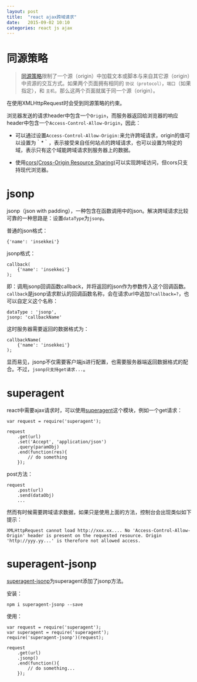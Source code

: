 ```yaml
---
layout: post
title:  "react ajax跨域请求"
date:   2015-09-02 10:10
categories: react js ajax
---
```


# 同源策略

> [同源策略](https://developer.mozilla.org/zh-CN/docs/Web/Security/Same-origin_policy)限制了一个源（origin）中加载文本或脚本与来自其它源（origin）中资源的交互方式。如果两个页面拥有相同的 `协议（protocol）`，`端口`（如果指定），和 `主机`，那么这两个页面就属于同一个源（origin）。<!--more-->

在使用XMLHttpRequest时会受到同源策略的约束。

浏览器发送的请求header中包含一个`Origin`，而服务器返回给浏览器的响应header中包含一个`Access-Control-Allow-Origin`，因此：

* 可以通过设置`Access-Control-Allow-Origin:`来允许跨域请求，origin的值可以设置为｀*｀，表示接受来自任何站点的跨域请求，也可以设置为特定的域，表示只有这个域能跨域请求到服务器上的数据。

* 使用[cors(Cross-Origin Resource Sharing)](https://developer.mozilla.org/en-US/docs/Web/HTTP/Access_control_CORS)可以实现跨域访问，但cors只支持现代浏览器。

# jsonp

jsonp（json with padding），一种包含在函数调用中的json。解决跨域请求比较可靠的一种思路是：设置`dataType`为`jsonp`。

普通的json格式：

    {'name': 'insekkei'}

jsonp格式：

    callback(
        {'name': 'insekkei'}
    );

即：调用jsonp回调函数callback，并将返回的json作为参数传入这个回调函数。`callback`是jsonp请求默认的回调函数名称，会在请求url中追加`?callback=?`，也可以自定义这个名称：

    dataType : 'jsonp',
    jsonp: 'callbackName'

这时服务器需要返回的数据格式为：

    callbackName(
        {'name': 'insekkei'}
    );

显而易见，jsonp不仅需要客户端js进行配置，也需要服务器端返回数据格式的配合。不过，`jsonp只支持get请求...`。

# superagent

react中需要ajax请求时，可以使用[superagent](https://cnodejs.org/topic/5378720ed6e2d16149fa16bd)这个模块，例如一个get请求：

    var request = require('superagent');

    request
        .get(url)
        .set('Accept', 'application/json')
        .query(paramObj)
        .end(function(res){
            // do something
        });

post方法：

    request
        .post(url)
        .send(dataObj)
        ...

然而有时候需要跨域请求数据，如果只是使用上面的方法，控制台会出现类似如下提示：

    XMLHttpRequest cannot load http://xxx.xx.... No 'Access-Control-Allow-Origin' header is present on the requested resource. Origin 'http://yyy.yy...' is therefore not allowed access.

# superagent-jsonp

[superagent-jsonp](https://www.npmjs.com/package/superagent-jsonp)为superagent添加了jsonp方法。

安装：

    npm i superagent-jsonp --save

使用：

    var request = require('superagent');
    var superagent = require('superagent');
    require('superagent-jsonp')(request);

    request
        .get(url)
        .jsonp()
        .end(function(){
            // do something...
        });





